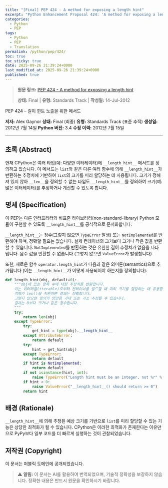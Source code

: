```yaml
---
title: "[Final] PEP 424 - A method for exposing a length hint"
excerpt: "Python Enhancement Proposal 424: 'A method for exposing a length hint'에 대한 한국어 번역입니다."
categories:
  - Python
  - PEP
tags:
  - Python
  - PEP
  - Translation
permalink: /python/pep/424/
toc: true
toc_sticky: true
date: 2025-09-26 21:39:24+0900
last_modified_at: 2025-09-26 21:39:24+0900
published: true
---
```

> **원문 링크:** [PEP 424 - A method for exposing a length hint](https://peps.python.org/pep-0424/)
>
> **상태:** Final | **유형:** Standards Track | **작성일:** 14-Jul-2012

PEP 424 – 길이 힌트 노출을 위한 메서드

**저자:** Alex Gaynor
**상태:** Final (최종)
**유형:** Standards Track (표준 추적)
**생성일:** 2012년 7월 14일
**Python 버전:** 3.4
**수정 이력:** 2012년 7월 15일

---

## 초록 (Abstract)

현재 CPython은 여러 타입(예: 다양한 이터레이터)에 `__length_hint__` 메서드를 정의하고 있습니다. 이 메서드는 `list`와 같은 다른 여러 함수에 의해 `__length_hint__`가 반환하는 추정치에 기반하여 `list`의 크기를 미리 할당하는 데 사용됩니다. 크기가 정해져 있지 않아 `__len__`을 정의할 수 없는 타입도 `__length_hint__`를 정의하여 크기(예: 많은 이터레이터)를 추정하거나 계산할 수 있도록 합니다.

## 명세 (Specification)

이 PEP는 다른 인터프리터와 비표준 라이브러리(non-standard-library) Python 모듈이 구현할 수 있도록 `__length_hint__`를 공식적으로 문서화합니다.

`__length_hint__`는 정수(그렇지 않으면 `TypeError` 발생) 또는 `NotImplemented`를 반환해야 하며, 정확할 필요는 없습니다. 실제 컨테이너의 크기보다 크거나 작은 값을 반환할 수 있습니다. `NotImplemented`를 반환하는 것은 유한한 길이 추정치가 없음을 나타냅니다. 음수 값을 반환할 수 없습니다 (그렇지 않으면 `ValueError`가 발생합니다).

또한, 새로운 함수 `operator.length_hint`가 다음과 같은 의미론(semantics)으로 추가됩니다 (이는 `__length_hint__`가 어떻게 사용되어야 하는지를 정의합니다):

```python
def length_hint(obj, default=0):
    """obj에 있는 항목 수에 대한 추정치를 반환합니다.
    이는 이터러블(iterable)로부터 컨테이너를 빌드할 때 미리 크기를 할당하는 데 유용합니다.
    객체가 len()을 지원하면 결과는 정확합니다.
    그렇지 않으면 임의의 양만큼 과대 또는 과소 추정될 수 있습니다.
    결과는 0보다 크거나 같은 정수입니다.
    """
    try:
        return len(obj)
    except TypeError:
        try:
            get_hint = type(obj).__length_hint__
        except AttributeError:
            return default
        try:
            hint = get_hint(obj)
        except TypeError:
            return default
        if hint is NotImplemented:
            return default
        if not isinstance(hint, int):
            raise TypeError("Length hint must be an integer, not %r" % type(hint))
        if hint < 0:
            raise ValueError("__length_hint__() should return >= 0")
        return hint
```


## 배경 (Rationale)

`__length_hint__`에 의해 추정된 예상 크기를 기반으로 `list`를 미리 할당할 수 있는 기능은 상당한 최적화가 될 수 있습니다. CPython은 이러한 최적화가 존재한다는 이유만으로 PyPy보다 일부 코드를 더 빠르게 실행하는 것이 관찰되었습니다.

## 저작권 (Copyright)

이 문서는 퍼블릭 도메인에 공개되었습니다.

> ⚠️ **알림:** 이 문서는 AI를 활용하여 번역되었으며, 기술적 정확성을 보장하지 않습니다. 정확한 내용은 반드시 원문을 확인하시기 바랍니다.